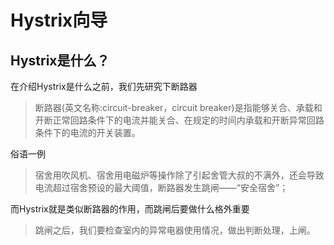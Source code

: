 # Hystrix向导

## Hystrix是什么？

在介绍Hystrix是什么之前，我们先研究下断路器

> 断路器\(英文名称:circuit-breaker，circuit breaker\)是指能够关合、承载和开断正常回路条件下的电流并能关合、在规定的时间内承载和开断异常回路条件下的电流的开关装置。

俗语一例

> 宿舍用吹风机、宿舍用电磁炉等操作除了引起舍管大叔的不满外，还会导致电流超过宿舍预设的最大阈值，断路器发生跳闸——“安全宿舍”；

而Hystrix就是类似断路器的作用，而跳闸后要做什么格外重要

> 跳闸之后，我们要检查室内的异常电器使用情况，做出判断处理，上闸。



